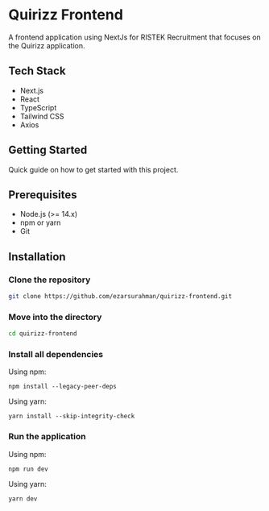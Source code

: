 # Quirizz Frontend
A frontend application using NextJs for RISTEK Recruitment that focuses on the Quirizz application.

## Tech Stack
- Next.js
- React
- TypeScript
- Tailwind CSS
- Axios

## Getting Started
Quick guide on how to get started with this project.

## Prerequisites
- Node.js (>= 14.x)
- npm or yarn
- Git

## Installation

### Clone the repository
```bash
git clone https://github.com/ezarsurahman/quirizz-frontend.git
```
### Move into the directory
```bash
cd quirizz-frontend
```
### Install all dependencies
Using npm:
```
npm install --legacy-peer-deps
```
Using yarn:
```
yarn install --skip-integrity-check
```
### Run the application
Using npm:
```
npm run dev
```
Using yarn:
```
yarn dev
```
